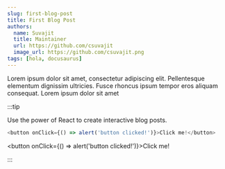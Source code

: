 ```yaml
---
slug: first-blog-post
title: First Blog Post
authors:
  name: Suvajit
  title: Maintainer
  url: https://github.com/csuvajit
  image_url: https://github.com/csuvajit.png
tags: [hola, docusaurus]
---
```


Lorem ipsum dolor sit amet, consectetur adipiscing elit. Pellentesque elementum dignissim ultricies. Fusce rhoncus ipsum tempor eros aliquam consequat. Lorem ipsum dolor sit amet

:::tip

Use the power of React to create interactive blog posts.

```js
<button onClick={() => alert('button clicked!')}>Click me!</button>
```

<button onClick={() => alert('button clicked!')}>Click me!</button>

:::